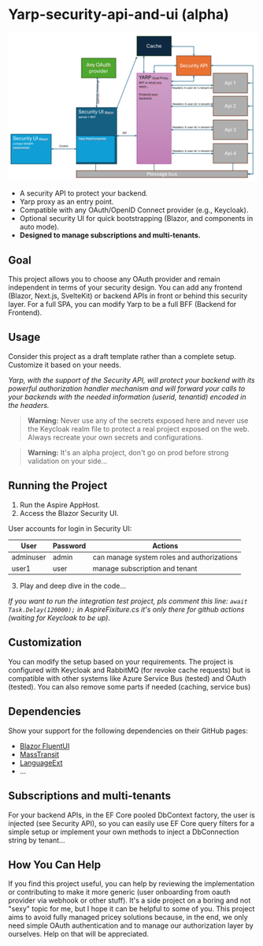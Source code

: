 # Yarp-security-api-and-ui (alpha)

![Yarp Security API and UI](./best-schema.png)

- A security API to protect your backend.
- Yarp proxy as an entry point.
- Compatible with any OAuth/OpenID Connect provider (e.g., Keycloak).
- Optional security UI for quick bootstrapping (Blazor, and components in auto mode).
- **Designed to manage subscriptions and multi-tenants.**

## Goal

This project allows you to choose any OAuth provider and remain independent in terms of your security design. You can add any frontend (Blazor, Next.js, SvelteKit) or backend APIs in front or behind this security layer. For a full SPA, you can modify Yarp to be a full BFF (Backend for Frontend).

## Usage

Consider this project as a draft template rather than a complete setup. Customize it based on your needs.

*Yarp, with the support of the Security API, will protect your backend with its powerful authorization handler mechanism and will forward your calls to your backends with the needed information (userid, tenantid) encoded in the headers.*

> **Warning:** Never use any of the secrets exposed here and never use the Keycloak realm file to protect a real project exposed on the web. Always recreate your own secrets and configurations.

> **Warning:** It's an alpha project, don't go on prod before strong validation on your side...

## Running the Project

1. Run the Aspire AppHost.
2. Access the Blazor Security UI.

User accounts for login in Security UI:

| User | Password | Actions |
|------|-------------|------|
| adminuser | admin | can manage system roles and authorizations |
| user1| user | manage subscription and tenant |

3. Play and deep dive in the code...

*If you want to run the integration test project, pls comment this line: 
`await Task.Delay(120000);` in AspireFixiture.cs it's only there for github actions (waiting for Keycloak to be up).*

## Customization

You can modify the setup based on your requirements. The project is configured with Keycloak and RabbitMQ (for revoke cache requests) but is compatible with other systems like Azure Service Bus (tested) and OAuth (tested). You can also remove some parts if needed (caching, service bus)

## Dependencies

Show your support for the following dependencies on their GitHub pages:
- [Blazor FluentUI](https://github.com/microsoft/fluentui-blazor)
- [MassTransit](https://github.com/MassTransit/MassTransit)
- [LanguageExt](https://github.com/louthy/language-ext)
- ...

## Subscriptions and multi-tenants

For your backend APIs, in the EF Core pooled DbContext factory, the user is injected (see Security API), so you can easily use EF Core query filters for a simple setup or implement your own methods to inject a DbConnection string by tenant...

## How You Can Help

If you find this project useful, you can help by reviewing the implementation or contributing to make it more generic (user onboarding from oauth provider via webhook or other stuff). It's a side project on a boring and not "sexy" topic for me, but I hope it can be helpful to some of you. This project aims to avoid fully managed pricey solutions because, in the end, we only need simple OAuth authentication and to manage our authorization layer by ourselves. Help on that will be appreciated.

